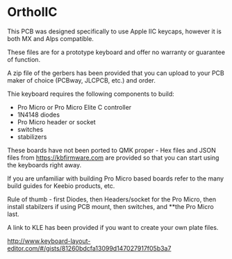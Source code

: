 # OrthoIIC

This PCB was designed specifically to use Apple IIC keycaps, however it is both MX and Alps compatible.

These files are for a prototype keyboard and offer no warranty or guarantee of function.

A zip file of the gerbers has been provided that you can upload to your PCB maker of choice (PCBway, JLCPCB, etc.) and order.

Thie keyboard requires the following components to build:
* Pro Micro or Pro Micro Elite C controller
* 1N4148 diodes
* Pro Micro header or socket
* switches
* stabilizers

These boards have not been ported to QMK proper - Hex files and JSON files from https://kbfirmware.com are provided so that you can start using the keyboards right away.

If you are unfamiliar with building Pro Micro based boards refer to the many build guides for Keebio products, etc. 

Rule of thumb - first Diodes, then Headers/socket for the Pro Micro, then install stabilzers if using PCB mount, then switches, and **the Pro Micro last.

A link to KLE has been provided if you want to create your own plate files.

http://www.keyboard-layout-editor.com/#/gists/81260bdcfa13099d147027917f05b3a7
